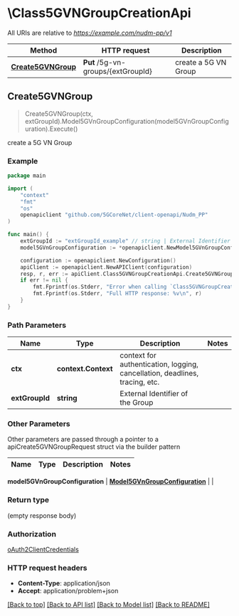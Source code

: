 # \Class5GVNGroupCreationApi

All URIs are relative to *https://example.com/nudm-pp/v1*

Method | HTTP request | Description
------------- | ------------- | -------------
[**Create5GVNGroup**](Class5GVNGroupCreationApi.md#Create5GVNGroup) | **Put** /5g-vn-groups/{extGroupId} | create a 5G VN Group



## Create5GVNGroup

> Create5GVNGroup(ctx, extGroupId).Model5GVnGroupConfiguration(model5GVnGroupConfiguration).Execute()

create a 5G VN Group

### Example

```go
package main

import (
    "context"
    "fmt"
    "os"
    openapiclient "github.com/5GCoreNet/client-openapi/Nudm_PP"
)

func main() {
    extGroupId := "extGroupId_example" // string | External Identifier of the Group
    model5GVnGroupConfiguration := *openapiclient.NewModel5GVnGroupConfiguration() // Model5GVnGroupConfiguration | 

    configuration := openapiclient.NewConfiguration()
    apiClient := openapiclient.NewAPIClient(configuration)
    resp, r, err := apiClient.Class5GVNGroupCreationApi.Create5GVNGroup(context.Background(), extGroupId).Model5GVnGroupConfiguration(model5GVnGroupConfiguration).Execute()
    if err != nil {
        fmt.Fprintf(os.Stderr, "Error when calling `Class5GVNGroupCreationApi.Create5GVNGroup``: %v\n", err)
        fmt.Fprintf(os.Stderr, "Full HTTP response: %v\n", r)
    }
}
```

### Path Parameters


Name | Type | Description  | Notes
------------- | ------------- | ------------- | -------------
**ctx** | **context.Context** | context for authentication, logging, cancellation, deadlines, tracing, etc.
**extGroupId** | **string** | External Identifier of the Group | 

### Other Parameters

Other parameters are passed through a pointer to a apiCreate5GVNGroupRequest struct via the builder pattern


Name | Type | Description  | Notes
------------- | ------------- | ------------- | -------------

 **model5GVnGroupConfiguration** | [**Model5GVnGroupConfiguration**](Model5GVnGroupConfiguration.md) |  | 

### Return type

 (empty response body)

### Authorization

[oAuth2ClientCredentials](../README.md#oAuth2ClientCredentials)

### HTTP request headers

- **Content-Type**: application/json
- **Accept**: application/problem+json

[[Back to top]](#) [[Back to API list]](../README.md#documentation-for-api-endpoints)
[[Back to Model list]](../README.md#documentation-for-models)
[[Back to README]](../README.md)

